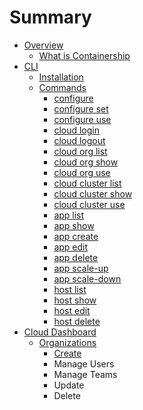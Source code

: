 # Summary

* [Overview](README.md)
  * [What is Containership](what_is_containership.md)
* [CLI](client/README.md)
  * [Installation](client/installation.md)
  * [Commands](client/commands.md)
    * [configure](client/configure.md)
    * [configure set](client/configure-set.md)
    * [configure use](client/configure-use.md)
    * [cloud login](client/cloud-login.md)
    * [cloud logout](client/cloud-logout.md)
    * [cloud org list](client/cloud-org-list.md)
    * [cloud org show](client/cloud-org-show.md)
    * [cloud org use](client/cloud-org-use.md)
    * [cloud cluster list](client/cloud-cluster-list.md)
    * [cloud cluster show](client/cloud-cluster-show.md)
    * [cloud cluster use](client/cloud-cluster-use.md)
    * [app list](client/app-list.md)
    * [app show](client/app-show.md)
    * [app create](client/app-create.md)
    * [app edit](client/app-edit.md)
    * [app delete](client/app-delete.md)
    * [app scale-up](client/app-scale-up.md)
    * [app scale-down](client/app-scale-down.md)
    * [host list](client/host-list.md)
    * [host show](client/host-show.md)
    * [host edit](client/host-edit.md)
    * [host delete](client/host-delete.md)
* [Cloud Dashboard](cloud-dashboard.md)
  * [Organizations](cloud-dashboard/organizations.md)
    * [Create](cloud-dashboard/organizations/create.md)
    * Manage Users
    * Manage Teams
    * Update
    * Delete

